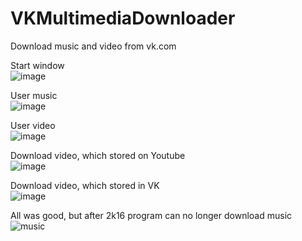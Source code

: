 # VKMultimediaDownloader
Download music and video from vk.com

Start window
<br />
![image](https://user-images.githubusercontent.com/26405989/27563756-2cf7eb20-5adc-11e7-9490-2015aed0ea8b.png)

User music
<br />
![image](https://user-images.githubusercontent.com/26405989/27563768-3e1d7d3e-5adc-11e7-96f7-4ab626965d53.png)

User video
<br />
![image](https://user-images.githubusercontent.com/26405989/27563777-5028399c-5adc-11e7-902c-240a8015967b.png)

Download video, which stored on Youtube
<br />
![image](https://user-images.githubusercontent.com/26405989/27563783-58d7fa0a-5adc-11e7-85d0-6f4c184b0457.png)

Download video, which stored in VK
<br />
![image](https://user-images.githubusercontent.com/26405989/27563796-6f7c38ac-5adc-11e7-8463-17d06dd363b3.png)

All was good, but after 2k16 program can no longer download music
<br />
![music](https://user-images.githubusercontent.com/26405989/27564201-d217d8ac-5ade-11e7-898c-7c755ae15497.PNG)
